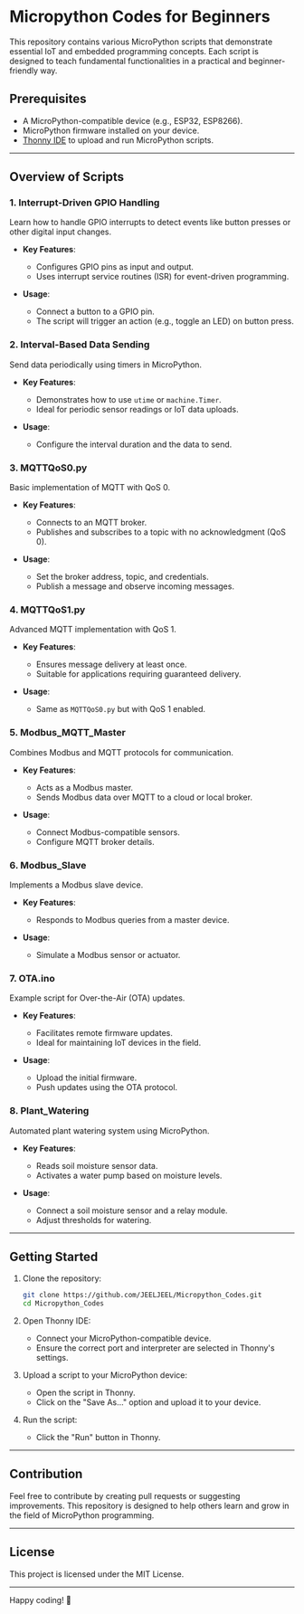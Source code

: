 # Micropython Codes for Beginners

This repository contains various MicroPython scripts that demonstrate essential IoT and embedded programming concepts. Each script is designed to teach fundamental functionalities in a practical and beginner-friendly way.

## Prerequisites

- A MicroPython-compatible device (e.g., ESP32, ESP8266).
- MicroPython firmware installed on your device.
- [Thonny IDE](https://thonny.org/) to upload and run MicroPython scripts.

---

## Overview of Scripts

### 1. **Interrupt-Driven GPIO Handling**
Learn how to handle GPIO interrupts to detect events like button presses or other digital input changes.

- **Key Features**:
  - Configures GPIO pins as input and output.
  - Uses interrupt service routines (ISR) for event-driven programming.

- **Usage**:
  - Connect a button to a GPIO pin.
  - The script will trigger an action (e.g., toggle an LED) on button press.

### 2. **Interval-Based Data Sending**
Send data periodically using timers in MicroPython.

- **Key Features**:
  - Demonstrates how to use `utime` or `machine.Timer`.
  - Ideal for periodic sensor readings or IoT data uploads.

- **Usage**:
  - Configure the interval duration and the data to send.

### 3. **MQTTQoS0.py**
Basic implementation of MQTT with QoS 0.

- **Key Features**:
  - Connects to an MQTT broker.
  - Publishes and subscribes to a topic with no acknowledgment (QoS 0).

- **Usage**:
  - Set the broker address, topic, and credentials.
  - Publish a message and observe incoming messages.

### 4. **MQTTQoS1.py**
Advanced MQTT implementation with QoS 1.

- **Key Features**:
  - Ensures message delivery at least once.
  - Suitable for applications requiring guaranteed delivery.

- **Usage**:
  - Same as `MQTTQoS0.py` but with QoS 1 enabled.

### 5. **Modbus_MQTT_Master**
Combines Modbus and MQTT protocols for communication.

- **Key Features**:
  - Acts as a Modbus master.
  - Sends Modbus data over MQTT to a cloud or local broker.

- **Usage**:
  - Connect Modbus-compatible sensors.
  - Configure MQTT broker details.

### 6. **Modbus_Slave**
Implements a Modbus slave device.

- **Key Features**:
  - Responds to Modbus queries from a master device.

- **Usage**:
  - Simulate a Modbus sensor or actuator.

### 7. **OTA.ino**
Example script for Over-the-Air (OTA) updates.

- **Key Features**:
  - Facilitates remote firmware updates.
  - Ideal for maintaining IoT devices in the field.

- **Usage**:
  - Upload the initial firmware.
  - Push updates using the OTA protocol.

### 8. **Plant_Watering**
Automated plant watering system using MicroPython.

- **Key Features**:
  - Reads soil moisture sensor data.
  - Activates a water pump based on moisture levels.

- **Usage**:
  - Connect a soil moisture sensor and a relay module.
  - Adjust thresholds for watering.

---

## Getting Started

1. Clone the repository:
   ```bash
   git clone https://github.com/JEELJEEL/Micropython_Codes.git
   cd Micropython_Codes
   ```

2. Open Thonny IDE:
   - Connect your MicroPython-compatible device.
   - Ensure the correct port and interpreter are selected in Thonny's settings.

3. Upload a script to your MicroPython device:
   - Open the script in Thonny.
   - Click on the "Save As..." option and upload it to your device.

4. Run the script:
   - Click the "Run" button in Thonny.

---

## Contribution

Feel free to contribute by creating pull requests or suggesting improvements. This repository is designed to help others learn and grow in the field of MicroPython programming.

---

## License

This project is licensed under the MIT License.

---

Happy coding! 🚀

